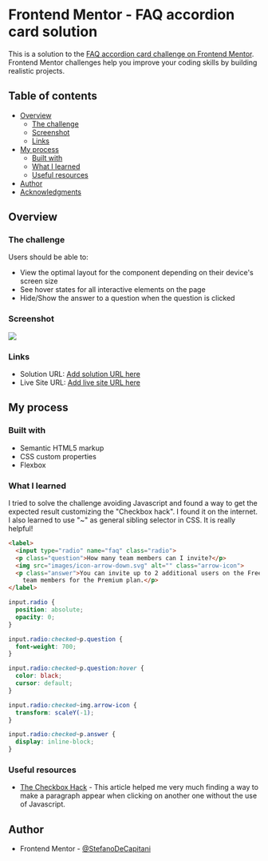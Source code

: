 # Frontend Mentor - FAQ accordion card solution

This is a solution to the [FAQ accordion card challenge on Frontend Mentor](https://www.frontendmentor.io/challenges/faq-accordion-card-XlyjD0Oam). Frontend Mentor challenges help you improve your coding skills by building realistic projects.

## Table of contents

- [Overview](#overview)
  - [The challenge](#the-challenge)
  - [Screenshot](#screenshot)
  - [Links](#links)
- [My process](#my-process)
  - [Built with](#built-with)
  - [What I learned](#what-i-learned)
  - [Useful resources](#useful-resources)
- [Author](#author)
- [Acknowledgments](#acknowledgments)

## Overview

### The challenge

Users should be able to:

- View the optimal layout for the component depending on their device's screen size
- See hover states for all interactive elements on the page
- Hide/Show the answer to a question when the question is clicked

### Screenshot

![](screenshots/screenshot-desktop.png)

### Links

- Solution URL: [Add solution URL here](https://your-solution-url.com)
- Live Site URL: [Add live site URL here](https://your-live-site-url.com)

## My process

### Built with

- Semantic HTML5 markup
- CSS custom properties
- Flexbox

### What I learned

I tried to solve the challenge avoiding Javascript and found a way to get the expected result customizing the "Checkbox hack". I found it on the internet. I also learned to use "~" as general sibling selector in CSS. It is really helpful!

```html
<label>
  <input type="radio" name="faq" class="radio">
  <p class="question">How many team members can I invite?</p>
  <img src="images/icon-arrow-down.svg" alt="" class="arrow-icon">
  <p class="answer">You can invite up to 2 additional users on the Free plan. There is no limit on
    team members for the Premium plan.</p>
</label>
```
```css
input.radio {
  position: absolute;
  opacity: 0;
}

input.radio:checked~p.question {
  font-weight: 700;
}

input.radio:checked~p.question:hover {
  color: black;
  cursor: default;
}

input.radio:checked~img.arrow-icon {
  transform: scaleY(-1);
}

input.radio:checked~p.answer {
  display: inline-block;
}
```

### Useful resources

- [The Checkbox Hack](https://css-tricks.com/the-checkbox-hack/) - This article helped me very much finding a way to make a paragraph appear when clicking on another one without the use of Javascript.


## Author

- Frontend Mentor - [@StefanoDeCapitani](https://www.frontendmentor.io/profile/StefanoDeCapitani)
